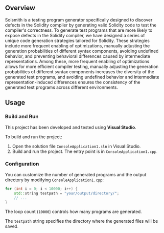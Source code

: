 ## Overview

Solsmith is a testing program generator specifically designed to discover defects in the Solidity compiler by generating valid Solidity code to test the compiler's correctness. To generate test programs that are more likely to expose defects in the Solidity compiler, we have designed a series of unique code generation strategies tailored for Solidity. These strategies include more frequent enabling of optimizations, manually adjusting the generation probabilities of different syntax components, avoiding undefined behavior, and preventing behavioral differences caused by intermediate representations. Among these, more frequent enabling of optimizations allows for more efficient compiler testing, manually adjusting the generation probabilities of different syntax components increases the diversity of the generated test programs, and avoiding undefined behavior and intermediate representation-induced differences ensures the consistency of the generated test programs across different environments.

## Usage

### Build and Run

This project has been developed and tested using **Visual Studio**.

To build and run the project:

1. Open the solution file `ConsoleApplication1.sln` in Visual Studio.  
2. Build and run the project. The entry point is in `ConsoleApplication1.cpp`.

### Configuration

You can customize the number of generated programs and the output directory by modifying `ConsoleApplication1.cpp`:

```cpp
for (int i = 0; i < 10000; i++) {
    std::string testpath = "your/output/directory/";
    // ...
}
```

The loop count (`10000`) controls how many programs are generated.

The `testpath` string specifies the directory where the generated files will be saved.
